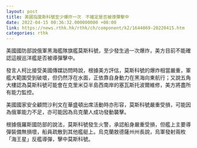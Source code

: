 ```yaml
---
layout: post
title: 美國指莫斯科號至少爆炸一次　不確定是否被導彈擊中
date: 2022-04-15 00:36:32.000000000 +08:00
link: https://news.rthk.hk/rthk/ch/component/k2/1644069-20220415.htm
categories: rthk
---
```


美國國防部說俄軍黑海艦隊旗艦莫斯科號，至少發生過一次爆炸，美方目前不能確認這艘巡洋艦是否被導彈擊中。

發言人柯比接受美國傳媒訪問時說，根據美方評估，莫斯科號的爆炸相當嚴重，軍艦大範圍受到破壞，但仍然浮在水面，正依靠自身動力在黑海向東航行；又說五角大樓認為莫斯科號可能會在克里米亞半島西南岸的塞瓦斯托波爾維修，美方將盡所有能力監控。

美國國家安全顧問沙利文在華盛頓出席活動時亦形容，莫斯科號嚴重受損，可能因為俄軍能力不足，亦可能因為烏克蘭人成功發動襲擊。

根據俄羅斯國防部的說法，莫斯科號發生火警，承認船身嚴重受損，但艦上主要導彈裝備無損壞，船員疏散到其他艦艇上。烏克蘭敖德薩州州長說，烏軍發射兩枚「海王星」反艦導彈，擊中莫斯科號。
